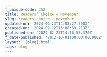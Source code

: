 ```yaml
---
f_unique-code: 352
title: Readers’ Choice – November
slug: readers-choice---november
updated-on: '2024-02-23T14:08:27.750Z'
created-on: '2024-02-22T15:08:39.213Z'
published-on: '2024-02-23T14:16:55.370Z'
f_date-published: '2012-10-01T00:00:00.000Z'
layout: '[blog].html'
tags: blog
---
```



